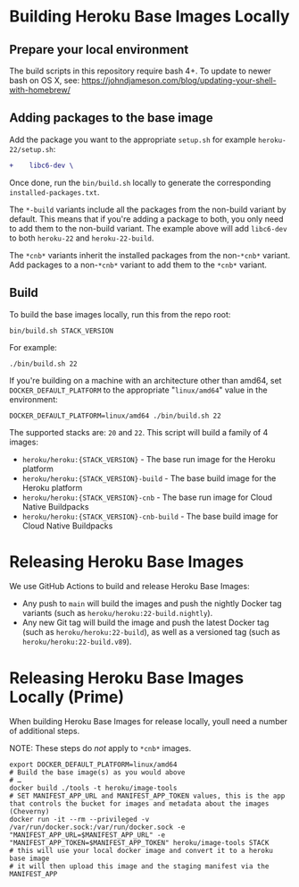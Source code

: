 # Building Heroku Base Images Locally

## Prepare your local environment

The build scripts in this repository require bash 4+. To update to newer bash on OS X, see:
https://johndjameson.com/blog/updating-your-shell-with-homebrew/

## Adding packages to the base image

Add the package you want to the appropriate `setup.sh` for example `heroku-22/setup.sh`:

```diff
+    libc6-dev \
```

Once done, run the `bin/build.sh` locally to generate the corresponding `installed-packages.txt`.

The `*-build` variants include all the packages from the non-build variant by default. This means that if you're adding a package to both, you only need to add them to the non-build variant. The example above will add `libc6-dev` to both `heroku-22` and `heroku-22-build`.

The `*cnb*` variants inherit the installed packages from the non-`*cnb*` variant. Add packages to a non-`*cnb*` variant to add them to the `*cnb*` variant.

## Build

To build the base images locally, run this from the repo root:

    bin/build.sh STACK_VERSION

For example:

    ./bin/build.sh 22

If you're building on a machine with an architecture other than amd64, set `DOCKER_DEFAULT_PLATFORM` to the appropriate "`linux/amd64`" value in the environment:

    DOCKER_DEFAULT_PLATFORM=linux/amd64 ./bin/build.sh 22

The supported stacks are: `20` and `22`. This script will build a family
of 4 images:

* `heroku/heroku:{STACK_VERSION}` - The base run image for the Heroku platform
* `heroku/heroku:{STACK_VERSION}-build` - The base build image for the Heroku platform
* `heroku/heroku:{STACK_VERSION}-cnb` - The base run image for Cloud Native Buildpacks
* `heroku/heroku:{STACK_VERSION}-cnb-build` - The base build image for Cloud Native Buildpacks

# Releasing Heroku Base Images

We use GitHub Actions to build and release Heroku Base Images:

* Any push to `main` will build the images and push the nightly Docker tag variants (such as `heroku/heroku:22-build.nightly`).
* Any new Git tag will build the image and push the latest Docker tag (such as `heroku/heroku:22-build`), as well as a versioned tag (such as `heroku/heroku:22-build.v89`).

# Releasing Heroku Base Images Locally (Prime)

When building Heroku Base Images for release locally, youll need a number of additional steps.

NOTE: These steps do *not* apply to `*cnb*` images.

    export DOCKER_DEFAULT_PLATFORM=linux/amd64
    # Build the base image(s) as you would above
    # …
    docker build ./tools -t heroku/image-tools
    # SET MANIFEST_APP_URL and MANIFEST_APP_TOKEN values, this is the app that controls the bucket for images and metadata about the images (Cheverny)
    docker run -it --rm --privileged -v /var/run/docker.sock:/var/run/docker.sock -e "MANIFEST_APP_URL=$MANIFEST_APP_URL" -e "MANIFEST_APP_TOKEN=$MANIFEST_APP_TOKEN" heroku/image-tools STACK
    # this will use your local docker image and convert it to a heroku base image
    # it will then upload this image and the staging manifest via the MANIFEST_APP
